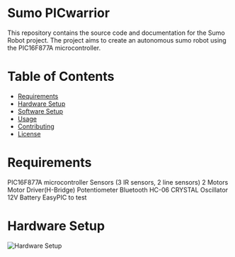 # Sumo PICwarrior
This repository contains the source code and documentation for the Sumo Robot project. The project aims to create an autonomous sumo robot using the PIC16F877A microcontroller.

# Table of Contents
- <span style="color:blue">[Requirements](#requirements)</span>
- <span style="color:blue">[Hardware Setup](#hardware-setup)</span>
- <span style="color:blue">[Software Setup](#software-setup)</span>
- <span style="color:blue">[Usage](#usage)</span>
- <span style="color:blue">[Contributing](#contributing)</span>
- <span style="color:blue">[License](#license)</span>

# Requirements
PIC16F877A microcontroller
Sensors (3 IR sensors, 2 line sensors)
2 Motors
Motor Driver(H-Bridge)
Potentiometer
Bluetooth HC-06
CRYSTAL Oscillator
12V Battery
EasyPIC to test

# Hardware Setup
![Hardware Setup](Inshasi/Sumo_PICwarrior/blob/main/picWorriorCircuit.png)

